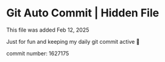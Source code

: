 # Git Auto Commit | Hidden File

This file was added Feb 12, 2025

Just for fun and keeping my daily git commit active 🤪

commit number: 1627175
